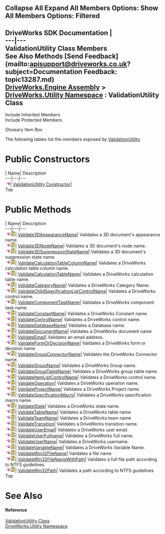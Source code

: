        

 Collapse All Expand All  Members Options: Show All  Members Options: Filtered   
---  
DriveWorks SDK Documentation  |   
---|---  
ValidationUtility Class Members   
See Also Methods [Send Feedback](mailto:apisupport@driveworks.co.uk?subject=Documentation Feedback: topic13287.md)  
[DriveWorks.Engine Assembly](topic2156.md) > [DriveWorks.Utility Namespace](topic13190.md) : ValidationUtility Class  
---  
  
Include Inherited Members    
Include Protected Members  


Glossary Item Box

The following tables list the members exposed by [ValidationUtility](topic13287.md).

# Public Constructors

| Name| Description  
---|---|---  
![Public Constructor](dotnetimages/publicConstructor.gif)| [ValidationUtility Constructor](topic13293.md)|   
Top

# Public Methods

| Name| Description  
---|---|---  
![Public Method](dotnetimages/publicMethod.gif)![static \(Shared in Visual Basic\)](dotnetimages/static.gif)| [Validate3DAppearanceName](topic13294.md)| Validates a 3D document's appearance name.   
![Public Method](dotnetimages/publicMethod.gif)![static \(Shared in Visual Basic\)](dotnetimages/static.gif)| [Validate3DNodeName](topic13295.md)| Validates a 3D document's node name.   
![Public Method](dotnetimages/publicMethod.gif)![static \(Shared in Visual Basic\)](dotnetimages/static.gif)| [Validate3DSuppressionStateName](topic13296.md)| Validates a 3D document's suppression state name.   
![Public Method](dotnetimages/publicMethod.gif)![static \(Shared in Visual Basic\)](dotnetimages/static.gif)| [ValidateCalculationTableColumnName](topic13297.md)| Validates a DriveWorks calculation table column name.   
![Public Method](dotnetimages/publicMethod.gif)![static \(Shared in Visual Basic\)](dotnetimages/static.gif)| [ValidateCalculationTableName](topic13298.md)| Validates a DriveWorks calculation table name.   
![Public Method](dotnetimages/publicMethod.gif)![static \(Shared in Visual Basic\)](dotnetimages/static.gif)| [ValidateCategoryName](topic13299.md)| Validates a DriveWorks Category Name.   
![Public Method](dotnetimages/publicMethod.gif)![static \(Shared in Visual Basic\)](dotnetimages/static.gif)| [ValidateChildSpecificationListControlName](topic13300.md)| Validates a DriveWorks control name.   
![Public Method](dotnetimages/publicMethod.gif)![static \(Shared in Visual Basic\)](dotnetimages/static.gif)| [ValidateComponentTaskName](topic13301.md)| Validates a DriveWorks component task name.   
![Public Method](dotnetimages/publicMethod.gif)![static \(Shared in Visual Basic\)](dotnetimages/static.gif)| [ValidateConstantName](topic13302.md)| Validates a DriveWorks Constant name   
![Public Method](dotnetimages/publicMethod.gif)![static \(Shared in Visual Basic\)](dotnetimages/static.gif)| [ValidateControlName](topic13304.md)| Validates a DriveWorks control name.   
![Public Method](dotnetimages/publicMethod.gif)![static \(Shared in Visual Basic\)](dotnetimages/static.gif)| [ValidateDatabaseName](topic13305.md)| Validates a Database name.   
![Public Method](dotnetimages/publicMethod.gif)![static \(Shared in Visual Basic\)](dotnetimages/static.gif)| [ValidateDocumentName](topic13306.md)| Validates a DriveWorks document name   
![Public Method](dotnetimages/publicMethod.gif)![static \(Shared in Visual Basic\)](dotnetimages/static.gif)| [ValidateEmail](topic13307.md)| Validates an email address.   
![Public Method](dotnetimages/publicMethod.gif)![static \(Shared in Visual Basic\)](dotnetimages/static.gif)| [ValidateFormOrDecisionName](topic13308.md)| Validates a DriveWorks form or decision name   
![Public Method](dotnetimages/publicMethod.gif)![static \(Shared in Visual Basic\)](dotnetimages/static.gif)| [ValidateGroupConnectorName](topic13309.md)| Validates the DriveWorks Connector name.   
![Public Method](dotnetimages/publicMethod.gif)![static \(Shared in Visual Basic\)](dotnetimages/static.gif)| [ValidateGroupName](topic13310.md)| Validates a DriveWorks Group name.   
![Public Method](dotnetimages/publicMethod.gif)![static \(Shared in Visual Basic\)](dotnetimages/static.gif)| [ValidateGroupTableName](topic13311.md)| Validates a DriveWorks group table name.   
![Public Method](dotnetimages/publicMethod.gif)![static \(Shared in Visual Basic\)](dotnetimages/static.gif)| [ValidateItemListControlName](topic13312.md)| Validates a DriveWorks control name.   
![Public Method](dotnetimages/publicMethod.gif)![static \(Shared in Visual Basic\)](dotnetimages/static.gif)| [ValidateOperation](topic13313.md)| Validates a DriveWorks operation name.   
![Public Method](dotnetimages/publicMethod.gif)![static \(Shared in Visual Basic\)](dotnetimages/static.gif)| [ValidateProjectName](topic13314.md)| Validates a DriveWorks Project name.   
![Public Method](dotnetimages/publicMethod.gif)![static \(Shared in Visual Basic\)](dotnetimages/static.gif)| [ValidateSpecificationMacro](topic13315.md)| Validates a DriveWorks specification macro name.   
![Public Method](dotnetimages/publicMethod.gif)![static \(Shared in Visual Basic\)](dotnetimages/static.gif)| [ValidateState](topic13316.md)| Validates a DriveWorks state name.   
![Public Method](dotnetimages/publicMethod.gif)![static \(Shared in Visual Basic\)](dotnetimages/static.gif)| [ValidateTableName](topic13317.md)| Validates a DriveWorks table name   
![Public Method](dotnetimages/publicMethod.gif)![static \(Shared in Visual Basic\)](dotnetimages/static.gif)| [ValidateTeamName](topic13318.md)| Validates a DriveWorks team name   
![Public Method](dotnetimages/publicMethod.gif)![static \(Shared in Visual Basic\)](dotnetimages/static.gif)| [ValidateTransition](topic13319.md)| Validates a DriveWorks transition name.   
![Public Method](dotnetimages/publicMethod.gif)![static \(Shared in Visual Basic\)](dotnetimages/static.gif)| [ValidateUserEmail](topic13320.md)| Validates a DriveWorks user email.   
![Public Method](dotnetimages/publicMethod.gif)![static \(Shared in Visual Basic\)](dotnetimages/static.gif)| [ValidateUserFullname](topic13321.md)| Validates a DriveWorks full name.   
![Public Method](dotnetimages/publicMethod.gif)![static \(Shared in Visual Basic\)](dotnetimages/static.gif)| [ValidateUserName](topic13322.md)| Validates a DriveWorks username.   
![Public Method](dotnetimages/publicMethod.gif)![static \(Shared in Visual Basic\)](dotnetimages/static.gif)| [ValidateVariableName](topic13323.md)| Validates a DriveWorks Variable Name.   
![Public Method](dotnetimages/publicMethod.gif)![static \(Shared in Visual Basic\)](dotnetimages/static.gif)| [ValidateWin32FileName](topic13324.md)| Validates a file name   
![Public Method](dotnetimages/publicMethod.gif)![static \(Shared in Visual Basic\)](dotnetimages/static.gif)| [ValidateWin32FileNameWithPath](topic13325.md)| Validates a full file path according to NTFS guidelines.   
![Public Method](dotnetimages/publicMethod.gif)![static \(Shared in Visual Basic\)](dotnetimages/static.gif)| [ValidateWin32Path](topic13326.md)| Validates a path according to NTFS guidelines   
Top

# See Also

#### Reference

[ValidationUtility Class](topic13287.md)   
[DriveWorks.Utility Namespace](topic13190.md)


